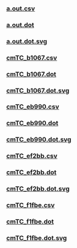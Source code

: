 ### [a.out.csv](a.out.csv)
### [a.out.dot](a.out.dot)
### [a.out.dot.svg](a.out.dot.svg)
### [cmTC_b1067.csv](cmTC_b1067.csv)
### [cmTC_b1067.dot](cmTC_b1067.dot)
### [cmTC_b1067.dot.svg](cmTC_b1067.dot.svg)
### [cmTC_eb990.csv](cmTC_eb990.csv)
### [cmTC_eb990.dot](cmTC_eb990.dot)
### [cmTC_eb990.dot.svg](cmTC_eb990.dot.svg)
### [cmTC_ef2bb.csv](cmTC_ef2bb.csv)
### [cmTC_ef2bb.dot](cmTC_ef2bb.dot)
### [cmTC_ef2bb.dot.svg](cmTC_ef2bb.dot.svg)
### [cmTC_f1fbe.csv](cmTC_f1fbe.csv)
### [cmTC_f1fbe.dot](cmTC_f1fbe.dot)
### [cmTC_f1fbe.dot.svg](cmTC_f1fbe.dot.svg)
